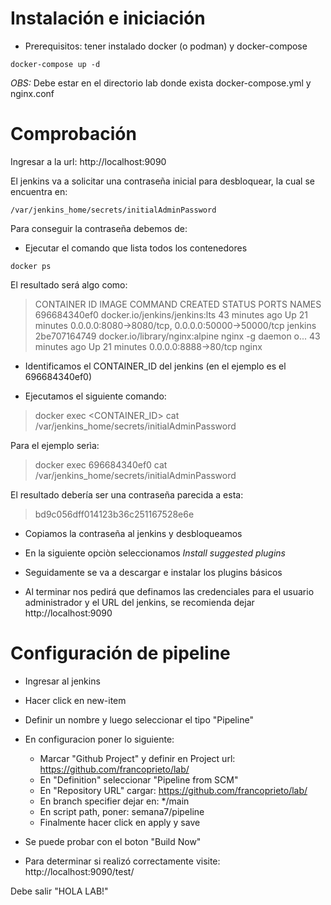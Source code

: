 # Instalación e iniciación

- Prerequisitos: tener instalado docker (o podman) y docker-compose

```console
docker-compose up -d
```

*OBS:* Debe estar en el directorio lab donde exista docker-compose.yml y nginx.conf

# Comprobación

Ingresar a la url: http://localhost:9090

El jenkins va a solicitar una contraseña inicial para desbloquear, la cual se encuentra en:
 ```console
 /var/jenkins_home/secrets/initialAdminPassword
 ```

Para conseguir la contraseña debemos de:
* Ejecutar el comando que lista todos los contenedores

 ```console
 docker ps
 ```

 El resultado será algo como:

> CONTAINER ID  IMAGE                           COMMAND               CREATED         STATUS         PORTS                                             NAMES \
>696684340ef0  docker.io/jenkins/jenkins:lts                         43 minutes ago  Up 21 minutes  0.0.0.0:8080->8080/tcp, 0.0.0.0:50000->50000/tcp  jenkins \
>2be707164749  docker.io/library/nginx:alpine  nginx -g daemon o...  43 minutes ago  Up 21 minutes  0.0.0.0:8888->80/tcp                              nginx

* Identificamos el CONTAINER_ID del jenkins (en el ejemplo es el 696684340ef0)

* Ejecutamos el siguiente comando:
> docker exec <CONTAINER_ID> cat /var/jenkins_home/secrets/initialAdminPassword

Para el ejemplo serìa: 
>docker exec 696684340ef0 cat /var/jenkins_home/secrets/initialAdminPassword


El resultado debería ser una contraseña parecida a esta:
>bd9c056dff014123b36c251167528e6e

* Copiamos la contraseña al jenkins y desbloqueamos

* En la siguiente opciòn seleccionamos *Install suggested plugins*

* Seguidamente se va a descargar e instalar los plugins básicos

* Al terminar nos pedirá que definamos las credenciales para el usuario administrador y el URL del jenkins, se recomienda dejar http://localhost:9090

# Configuración de pipeline

- Ingresar al jenkins
- Hacer click en new-item
- Definir un nombre y luego seleccionar el tipo "Pipeline"
- En configuracion poner lo siguiente:
    - Marcar "Github Project" y definir en Project url: https://github.com/francoprieto/lab/
    - En "Definition" seleccionar "Pipeline from SCM"
    - En "Repository URL" cargar: https://github.com/francoprieto/lab/
    - En branch specifier dejar en: */main
    - En script path, poner: semana7/pipeline
    - Finalmente hacer click en apply y save

- Se puede probar con el boton "Build Now"

- Para determinar si realizó correctamente visite:
http://localhost:9090/test/

Debe salir 
"HOLA LAB!"
